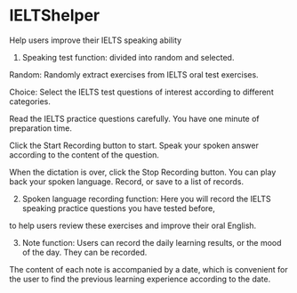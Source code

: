 # IELTShelper


Help users improve their IELTS speaking ability


1. Speaking test function: divided into random and selected.

Random: Randomly extract exercises from IELTS oral test exercises.

Choice: Select the IELTS test questions of interest according to different categories.

Read the IELTS practice questions carefully. You have one minute of preparation time.

Click the Start Recording button to start. Speak your spoken answer according to the content of the question. 

When the dictation is over, click the Stop Recording button. You can play back your spoken language. Record, or save to a list of records.

2. Spoken language recording function: Here you will record the IELTS speaking practice questions you have tested before, 

to help users review these exercises and improve their oral English.

3. Note function: Users can record the daily learning results, or the mood of the day. They can be recorded. 

The content of each note is accompanied by a date, which is convenient for the user to find the previous learning experience according to the date.

